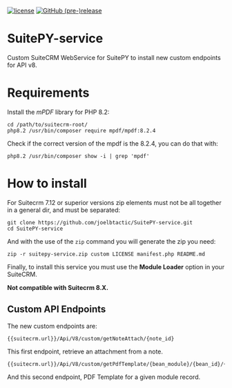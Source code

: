 [![license](https://img.shields.io/github/license/btactic/SuitePY-service.svg?style=flat-square)](LICENSE)
[![GitHub (pre-)release](https://img.shields.io/github/release/btactic/SuitePY-service/all.svg?style=flat-square)](https://github.com/btactic/SuitePY-service/releases/latest)

# SuitePY-service
Custom SuiteCRM WebService for SuitePY to install new custom endpoints for API v8.

# Requirements

Install the _mPDF_ library for PHP 8.2:

```
cd /path/to/suitecrm-root/
php8.2 /usr/bin/composer require mpdf/mpdf:8.2.4
```

Check if the correct version of the mpdf is the 8.2.4, you can do that with:

```
php8.2 /usr/bin/composer show -i | grep 'mpdf'
```

# How to install

For Suitecrm 7.12 or superior versions zip elements must not be all together in a general dir, and must be separated:

```
git clone https://github.com/joelbtactic/SuitePY-service.git
cd SuitePY-service
```

And with the use of the `zip` command you will generate the zip you need:

```
zip -r suitepy-service.zip custom LICENSE manifest.php README.md  
```

Finally, to install this service you must use the **Module Loader** option in your SuiteCRM.

**Not compatible with Suitecrm 8.X.**

## Custom API Endpoints
The new custom endpoints are:

```
{{suitecrm.url}}/Api/V8/custom/getNoteAttach/{note_id}
```
This first endpoint, retrieve an attachment from a note.

```
{{suitecrm.url}}/Api/V8/custom/getPdfTemplate/{bean_module}/{bean_id}/{template_id}
```

And this second endpoint, PDF Template for a given module record.
